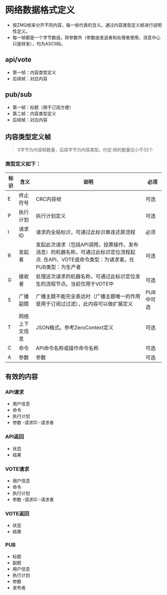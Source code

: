 # 网络数据格式定义

- 按ZMQ帧来分开不同内容，每一帧代表的含义，通过内容类型定义帧进行说明性定义。
- 每一帧都是一个字节数组，除参数外（参数由发送者和处理者使用，消息中心只是转发），均为ASCII码。
## api/vote
- 第一帧：内容类型定义
- 后续帧：对应内容


## pub/sub
- 第一帧：标题（用于订阅方便）
- 第二帧：内容类型定义
- 后续帧：对应内容

## 内容类型定义帧
> 0字节为内容帧数量，后续字节为内容类型。约定:帧的数量应小于32个

### 类型定义如下：

标识 | 含义 | 说明 | 必须
---|---|---|---
E |  终止符号 | CRC内容帧 | 可选
P |  执行计划 | 执行计划定义 | 可选
I |  请求ID | 请求的全局标识，可通过此标识串连还原流程 | 必须
R | 发起者 | 发起此次请求（包括API调用，投票操作，发布消息）的机器名称，可通过此标识定位流程起点. 在API、VOTE或命令类型：为请求者。在PUB类型：为生产者| 可选
G | 接收者 | 处理这次请求的机器名称，可通过此标识定位发生的流程节点。当前仅用于VOTE中 | 可选
S | 广播副题 | 广播主题不能完全表达时（广播主题唯一的作用是用于订阅过过滤），此内容可以做扩展定义 | PUB中可选
T | 网络上下文信息 | JSON格式。参考ZeroContext定义 | 可选
C | 命令 | API命令名称或操作命令名称 | 可选
A | 参数 | 参数 | 可选


## 有效的内容
### API请求
- 用户信息
- 命令
- 执行计划
- 参数
-请求ID
-请求者
### API返回
- 状态
- 结果
### VOTE请求
- 用户信息
- 命令
- 执行计划
- 参数
-请求ID
-请求者
### VOTE返回
- 状态
- 结果

### PUB
- 标题
- 副题
- 用户信息
- 执行计划
- 参数
- 发布者









